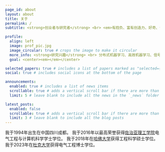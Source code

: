 ```yaml
---
page_id: about
layout: about
title: 关于
permalink: /
subtitle: <strong>创业者与研究者</strong> <br> <em>有抱负、富有创造力、好奇、诚实、充满热情</em>

profile:
  align: left
  image: prof_pic.jpg
  image_circular: true # crops the image to make it circular
  more_info: <strong>研究兴趣</strong> <br> 分布式机器学习、高效机器学习、信号处理、人工智能
  goal: <center><em></em></center>

selected_papers: true # includes a list of papers marked as "selected={true}"
social: true # includes social icons at the bottom of the page

announcements:
  enabled: true # includes a list of news items
  scrollable: true # adds a vertical scroll bar if there are more than 3 news items
  limit: 5 # leave blank to include all the news in the `_news` folder

latest_posts:
  enabled: false
  scrollable: true # adds a vertical scroll bar if there are more than 3 new posts items
  limit: 3 # leave blank to include all the blog posts
---
```

我于1994年出生在中国四川成都。
我于2016年以最高荣誉获得[佐治亚理工学院](https://www.gatech.edu/)电气工程与计算机科学学士学位。
我于2018年在[哈佛大学](https://www.harvard.edu/)获得工程科学硕士学位。
我于2023年在[杜克大学](https://www.duke.edu/)获得电气工程博士学位。
